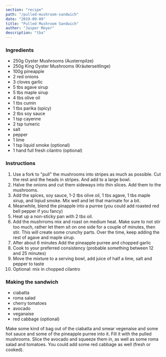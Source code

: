 ```yaml
---
section: "recipe"
path: "/pulled-mushroom-sandwich"
date: "2019-09-09"
title: "Pulled Mushroom Sandwich"
author: "Jasper Meyer"
description: "tba"
---
```


### Ingredients

- 250g Oyster Mushrooms (Austernpilze)
- 250g King Oyster Mushrooms (Kräuterseitlinge)
- 100g pineapple
- 2 red onions
- 3 cloves garlic
- 5 tbs agave sirup
- 5 tbs maple sirup
- 4 tbs olive oil
- 1 tbs cumin
- 1 tbs parika (spicy)
- 2 tbs soy sauce
- 1 tsp cayenne
- 2 tsp tumeric
- salt
- pepper
- 1 lime
- 1 tsp liquid smoke (optional)
- 1 hand full fresh cilantro (optional)

### Instructions

1. Use a fork to "pull" the mushrooms into stripes as much as possible. Cut the rest and the heads in stripes. And add to a large bowl.
2. Halve the onions and cut them sideways into thin slices. Add them to the mushrooms.
3. Add the spices, soy sauce, 1-2 tbs olive oil, 1 tbs agave, 1 tbs maple sirup, and liqiud smoke. Mix well and let that marinate for a bit.
4. Meanwhile, blend the pinapple into a purree (you could add roasted red bell pepper if you fancy)
5. Heat up a non-sticky pan with 2 tbs oil.
6. Add the mushrroms mix and roast on medium heat. Make sure to not stir too much, rather let them sit on one side for a couple of minutes, then stir. This will create some crunchy parts. Over the time, keep adding the rest of agave and maple sirup.
7. After about 6 minutes Add the pineapple purree and chopped garlic
8. Cook to your preferred consistency (probable something between 12 and 25 minutes)
9. Move the mixture to a serving bowl, add juice of half a lime, salt and pepper to taste
10. Optional: mix in chopped cilantro

### Making the sandwich

- ciabatta
- roma salad
- cherry tomatoes
- avocado
- veganaise
- red cabbage (optional)

Make some kind of bag out of the ciabatta and smear vegenaise and some hot sauce and some of the pineapple purree into it. Fill it with the pulled mushrooms. Slice the avocado and squeeze them in, as well as some roma salad and tomatoes. You could add some red cabbage as well (fresh or cooked).
